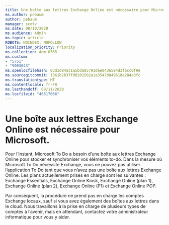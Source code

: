 ```yaml
---
title: Une boîte aux lettres Exchange Online est nécessaire pour Microsoft.
ms.author: pebaum
author: pebaum
manager: scotv
ms.date: 08/10/2020
ms.audience: Admin
ms.topic: article
ROBOTS: NOINDEX, NOFOLLOW
localization_priority: Priority
ms.collection: Adm_O365
ms.custom:
- "5751"
- "9003043"
ms.openlocfilehash: 03d3d84ac1a5bda85791dae0436584d3fbcc0f9e
ms.sourcegitcommit: 1361b2b37fd0201502a1a3547084961de284a3fc
ms.translationtype: HT
ms.contentlocale: fr-FR
ms.lasthandoff: 08/11/2020
ms.locfileid: "46617066"
---
```

# <a name="microsoft-to-do-requires-an-exchange-online-mailbox"></a>Une boîte aux lettres Exchange Online est nécessaire pour Microsoft.

Pour l’instant, Microsoft To Do a besoin d’une boîte aux lettres Exchange Online pour stocker et synchroniser vos éléments to-do. Dans la mesure où Microsoft To Do nécessite Exchange, vous ne pouvez pas utiliser l’application To Do tant que vous n’avez pas une boîte aux lettres Exchange Online. Les plans actuellement prises en charge sont les suivantes : Exchange Essentials, Exchange Online Kiosk, Exchange Online (plan 1), Exchange Online (plan 2), Exchange Online (P1) et Exchange Online POP. 

Par conséquent, la procédure ne prend pas en charge les comptes Exchange locaux, sauf si vous avez également des boîtes aux lettres dans le cloud. Nous travaillons à la prise en charge de plusieurs types de comptes à l’avenir, mais en attendant, contactez votre administrateur informatique pour vous y aider.
